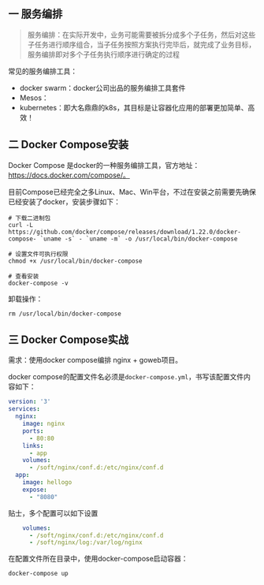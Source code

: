 ## 一 服务编排

> 服务编排：在实际开发中，业务可能需要被拆分成多个子任务，然后对这些子任务进行顺序组合，当子任务按照方案执行完毕后，就完成了业务目标，服务编排即对多个子任务执行顺序进行确定的过程

常见的服务编排工具：
- docker swarm：docker公司出品的服务编排工具套件
- Mesos：
- kubernetes：即大名鼎鼎的k8s，其目标是让容器化应用的部署更加简单、高效！

## 二 Docker Compose安装

Docker Compose 是docker的一种服务编排工具，官方地址：https://docs.docker.com/compose/。  

目前Compose已经完全之多Linux、Mac、Win平台，不过在安装之前需要先确保已经安装了docker，安装步骤如下：
```
# 下载二进制包
curl -L https://github.com/docker/compose/releases/download/1.22.0/docker-compose- `uname -s` - `uname -m` -o /usr/local/bin/docker-compose

# 设置文件可执行权限
chmod +x /usr/local/bin/docker-compose

# 查看安装
docker-compose -v
```

卸载操作：
```
rm /usr/local/bin/docker-compose
```

## 三 Docker Compose实战

需求：使用docker compose编排 nginx + goweb项目。  

docker compose的配置文件名必须是`docker-compose.yml`，书写该配置文件内容如下：
```yml
version: '3'
services:
  nginx:
    image: nginx
    ports:
      - 80:80
    links:
      - app
    volumes:
      - /soft/nginx/conf.d:/etc/nginx/conf.d
  app:
    image: hellogo
    expose:
      - "8080"
```

贴士，多个配置可以如下设置
```yml
    volumes:
      - /soft/nginx/conf.d:/etc/nginx/conf.d
      - /soft/nginx/log:/var/log/nginx
```

在配置文件所在目录中，使用docker-compose启动容器：
```
docker-compose up
```